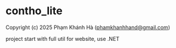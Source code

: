 # contho_lite


Copyright (c) 2025 Phạm Khánh Hà (phamkhanhhand@gmail.com)

project start with full util for website, use .NET
